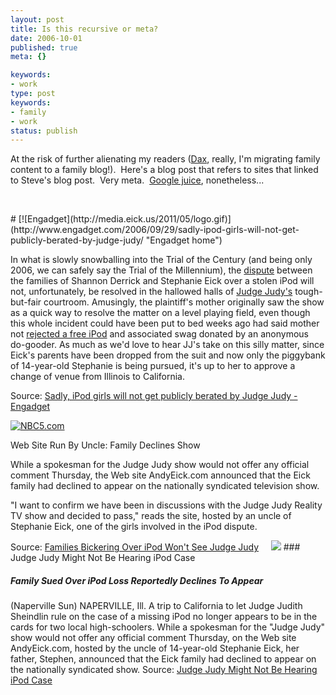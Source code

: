 ```yaml
---
layout: post
title: Is this recursive or meta?
date: 2006-10-01
published: true
meta: {}

keywords:
- work
type: post
keywords:
- family
- work
status: publish
---
```



At the risk of further alienating my readers ([Dax](http://nukeation.net/), really, I'm migrating family content to a family blog!).  Here's a blog post that refers to sites that linked to Steve's blog post.  Very meta.  [Google juice](http://en.wikipedia.org/wiki/Google_juice), nonetheless...



 

 <!-- blockquote  --> # [![Engadget](http://media.eick.us/2011/05/logo.gif)](http://www.engadget.com/2006/09/29/sadly-ipod-girls-will-not-get-publicly-berated-by-judge-judy/ "Engadget home")



In what is slowly snowballing into the Trial of the Century (and being only 2006, we can safely say the Trial of the Millennium), the [dispute](http://www.engadget.com/2006/08/23/14-year-old-girl-sues-friend-over-missing-ipod/) between the families of Shannon Derrick and Stephanie Eick over a stolen iPod will not, unfortunately, be resolved in the hallowed halls of [Judge Judy's](http://www.engadget.com/2006/09/21/girls-missing-ipod-case-headed-for-judge-judy/) tough-but-fair courtroom. Amusingly, the plaintiff's mother originally saw the show as a quick way to resolve the matter on a level playing field, even though this whole incident could have been put to bed weeks ago had said mother not [rejected a free iPod](http://www.engadget.com/2006/08/31/mom-rejects-donated-ipod-proceeding-with-lawsuit/4) and associated swag donated by an anonymous do-gooder. As much as we'd love to hear JJ's take on this silly matter, since Eick's parents have been dropped from the suit and now only the piggybank of 14-year-old Stephanie is being pursued, it's up to her to approve a change of venue from Illinois to California.

<!-- endblockquote  -->

Source: [Sadly, iPod girls will not get publicly berated by Judge Judy - Engadget](http://www.engadget.com/2006/09/29/sadly-ipod-girls-will-not-get-publicly-berated-by-judge-judy/)

 <!-- blockquote  -->

[![NBC5.com](http://media.eick.us/2011/05/site_header_logo.jpg)](http://www.nbc5.com/news/9964736/detail.html)



Web Site Run By Uncle: Family Declines Show



While a spokesman for the Judge Judy show would not offer any official comment Thursday, the Web site AndyEick.com announced that the Eick family had declined to appear on the nationally syndicated television show.



"I want to confirm we have been in discussions with the Judge Judy Reality TV show and decided to pass," reads the site, hosted by an uncle of Stephanie Eick, one of the girls involved in the iPod dispute.

<!-- endblockquote  -->

Source: [Families Bickering Over iPod Won't See Judge Judy](http://www.nbc5.com/news/9964736/detail.html)         [![](http://blog.andyeick.com/content/binary/WindowsLiveWriter/Isthisrecursiveormeta_D9C1/cbs2chicago2.png)](http://cbs2chicago.com/local/local_story_272065708.html)  ### Judge Judy Might Not Be Hearing iPod Case

 ##### Family Sued Over iPod Loss Reportedly Declines To Appear

 (Naperville Sun) NAPERVILLE, Ill. A trip to California to let Judge Judith Sheindlin rule on the case of a missing iPod no longer appears to be in the cards for two local high-schoolers. While a spokesman for the "Judge Judy" show would not offer any official comment Thursday, on the Web site AndyEick.com, hosted by the uncle of 14-year-old Stephanie Eick, her father, Stephen, announced that the Eick family had declined to appear on the nationally syndicated show. Source: [Judge Judy Might Not Be Hearing iPod Case](http://cbs2chicago.com/local/local_story_272065708.html)

